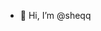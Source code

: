 - 👋 Hi, I’m @sheqq


<!---
sheqq/sheqq is a ✨ special ✨ repository because its `README.md` (this file) appears on your GitHub profile.
You can click the Preview link to take a look at your changes.
--->

